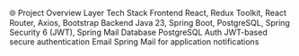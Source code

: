 🌐 Project Overview
Layer	Tech Stack
Frontend	React, Redux Toolkit, React Router, Axios, Bootstrap
Backend	Java 23, Spring Boot, PostgreSQL, Spring Security 6 (JWT), Spring Mail
Database	PostgreSQL
Auth	JWT-based secure authentication
Email	Spring Mail for application notifications
